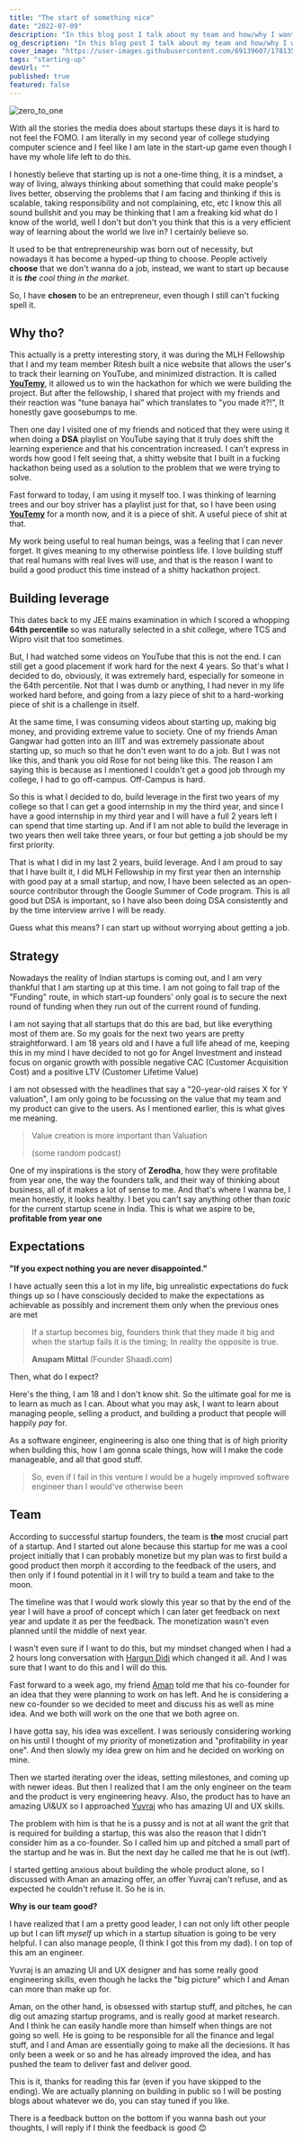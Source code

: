```yaml
---
title: "The start of something nice"
date: "2022-07-09"
description: "In this blog post I talk about my team and how/why I want to start up"
og_description: "In this blog post I talk about my team and how/why I want to start up"
cover_image: "https://user-images.githubusercontent.com/69139607/178135704-3f3a2f9b-0a22-4774-bbb3-f32a057cdaf6.png"
tags: "starting-up"
devUrl: ""
published: true
featured: false
---
```


![zero_to_one](https://user-images.githubusercontent.com/69139607/178135704-3f3a2f9b-0a22-4774-bbb3-f32a057cdaf6.png)

With all the stories the media does about startups these days it is hard to not feel the FOMO. I am literally in my second year of college studying computer science and I feel like I am late in the start-up game even though I have my whole life left to do this.

I honestly believe that starting up is not a one-time thing, it is a mindset, a way of living, always thinking about something that could make people's lives better, observing the problems that I am facing and thinking if this is scalable, taking responsibility and not complaining, etc, etc I know this all sound bullshit and you may be thinking that I am a freaking kid what do I know of the world, well I don't but don't you think that this is a very efficient way of learning about the world we live in? I certainly believe so.

It used to be that entrepreneurship was born out of necessity, but nowadays it has become a hyped-up thing to choose. People actively **choose** that we don't wanna do a job, instead, we want to start up because it is _**the** cool thing in the market_.

So, I have **chosen** to be an entrepreneur, even though I still can't fucking spell it.

## Why tho?

This actually is a pretty interesting story, it was during the MLH Fellowship that I and my team member Ritesh built a nice website that allows the user's to track their learning on YouTube, and minimized distraction. It is called [**YouTemy**](/projects/youtemy), it allowed us to win the hackathon for which we were building the project. But after the fellowship, I shared that project with my friends and their reaction was "tune banaya hai" which translates to "you made it?!", It honestly gave goosebumps to me.

Then one day I visited one of my friends and noticed that they were using it when doing a **DSA** playlist on YouTube saying that it truly does shift the learning experience and that his concentration increased. I can't express in words how good I felt seeing that, a shitty website that I built in a fucking hackathon being used as a solution to the problem that we were trying to solve.

Fast forward to today, I am using it myself too. I was thinking of learning trees and our boy striver has a playlist just for that, so I have been using [**YouTemy**](/projects/youtemy) for a month now, and it is a piece of shit. A useful piece of shit at that.

My work being useful to real human beings, was a feeling that I can never forget. It gives meaning to my otherwise pointless life. I love building stuff that real humans with real lives will use, and that is the reason I want to build a good product this time instead of a shitty hackathon project.

## Building leverage

This dates back to my JEE mains examination in which I scored a whopping **64th percentile** so was naturally selected in a shit college, where TCS and Wipro visit that too sometimes.

But, I had watched some videos on YouTube that this is not the end. I can still get a good placement if work hard for the next 4 years. So that's what I decided to do, obviously, it was extremely hard, especially for someone in the 64th percentile. Not that I was dumb or anything, I had never in my life worked hard before, and going from a lazy piece of shit to a hard-working piece of shit is a challenge in itself.

At the same time, I was consuming videos about starting up, making big money, and providing extreme value to society. One of my friends Aman Gangwar had gotten into an IIIT and was extremely passionate about starting up, so much so that he don't even want to do a job. But I was not like this, and thank you old Rose for not being like this. The reason I am saying this is because as I mentioned I couldn't get a good job through my college, I had to go off-campus. Off-Campus is hard.

So this is what I decided to do, build leverage in the first two years of my college so that I can get a good internship in my the third year, and since I have a good internship in my third year and I will have a full 2 years left I can spend that time starting up. And if I am not able to build the leverage in two years then well take three years, or four but getting a job should be my first priority.

That is what I did in my last 2 years, build leverage. And I am proud to say that I have built it, I did MLH Fellowship in my first year then an internship with good pay at a small startup, and now, I have been selected as an open-source contributor through the Google Summer of Code program. This is all good but DSA is important, so I have also been doing DSA consistently and by the time interview arrive I will be ready.

Guess what this means? I can start up without worrying about getting a job.

## Strategy

Nowadays the reality of Indian startups is coming out, and I am very thankful that I am starting up at this time. I am not going to fall trap of the "Funding" route, in which start-up founders' only goal is to secure the next round of funding when they run out of the current round of funding.

I am not saying that all startups that do this are bad, but like everything most of them are. So my goals for the next two years are pretty straightforward. I am 18 years old and I have a full life ahead of me, keeping this in my mind I have decided to not go for Angel Investment and instead focus on organic growth with possible negative CAC (Customer Acquisition Cost) and a positive LTV (Customer Lifetime Value)

I am not obsessed with the headlines that say a "20-year-old raises X for Y valuation", I am only going to be focussing on the value that my team and my product can give to the users. As I mentioned earlier, this is what gives me meaning.

> Value creation is more important than Valuation
>
> (some random podcast)

One of my inspirations is the story of **Zerodha**, how they were profitable from year one, the way the founders talk, and their way of thinking about business, all of it makes a lot of sense to me. And that's where I wanna be, I mean honestly, it looks healthy. I bet you can't say anything other than _toxic_ for the current startup scene in India. This is what we aspire to be, **profitable from year one**

## Expectations

**"If you expect nothing you are never disappointed."**

I have actually seen this a lot in my life, big unrealistic expectations do fuck things up so I have consciously decided to make the expectations as achievable as possibly and increment them only when the previous ones are met

> If a startup becomes big, founders think that they made it big and when the startup fails it is the timing;
> In reality the opposite is true.
>
> **Anupam Mittal** (Founder Shaadi.com)

Then, what do I expect?

Here's the thing, I am 18 and I don't know shit. So the ultimate goal for me is to learn as much as I can. About what you may ask, I want to learn about managing people, selling a product, and building a product that people will happily _pay_ for.

As a software engineer, engineering is also one thing that is of high priority when building this, how I am gonna scale things, how will I make the code manageable, and all that good stuff.

> So, even if I fail in this venture I would be a hugely improved software engineer than I would've otherwise been

## Team

According to successful startup founders, the team is **the** most crucial part of a startup. And I started out alone because this startup for me was a cool project initially that I can probably monetize but my plan was to first build a good product then morph it according to the feedback of the users, and then only if I found potential in it I will try to build a team and take to the moon.

The timeline was that I would work slowly this year so that by the end of the year I will have a proof of concept which I can later get feedback on next year and update it as per the feedback. The monetization wasn't even planned until the middle of next year.

I wasn't even sure if I want to do this, but my mindset changed when I had a 2 hours long conversation with [Hargun Didi](https://www.linkedin.com/in/hkaur008/) which changed it all. And I was sure that I want to do this and I will do this.

Fast forward to a week ago, my friend [Aman](https://www.linkedin.com/in/iamangangwar/) told me that his co-founder for an idea that they were planning to work on has left. And he is considering a new co-founder so we decided to meet and discuss his as well as mine idea. And we both will work on the one that we both agree on.

I have gotta say, his idea was excellent. I was seriously considering working on his until I thought of my priority of monetization and "profitability in year one". And then slowly my idea grew on him and he decided on working on mine.

Then we started iterating over the ideas, setting milestones, and coming up with newer ideas. But then I realized that I am the only engineer on the team and the product is very engineering heavy. Also, the product has to have an amazing UI&UX so I approached [Yuvraj](https://curiousyuvi.github.io/) who has amazing UI and UX skills.

The problem with him is that he is a pussy and is not at all want the grit that is required for building a startup, this was also the reason that I didn't consider him as a co-founder. So I called him up and pitched a small part of the startup and he was in. But the next day he called me that he is out (wtf).

I started getting anxious about building the whole product alone, so I discussed with Aman an amazing offer, an offer Yuvraj can't refuse, and as expected he couldn't refuse it. So he is in.

**Why is our team good?**

I have realized that I am a pretty good leader, I can not only lift other people up but I can lift _myself_ up which in a startup situation is going to be very helpful. I can also manage people, (I think I got this from my dad). I on top of this am an engineer.

Yuvraj is an amazing UI and UX designer and has some really good engineering skills, even though he lacks the "big picture" which I and Aman can more than make up for.

Aman, on the other hand, is obsessed with startup stuff, and pitches, he can dig out amazing startup programs, and is really good at market research. And I think he can easily handle more than himself when things are not going so well. He is going to be responsible for all the finance and legal stuff, and I and Aman are essentially going to make all the deciesions. It has only been a week or so and he has already improved the idea, and has pushed the team to deliver fast and deliver good.

This is it, thanks for reading this far (even if you have skipped to the ending). We are actually planning on building in public so I will be posting blogs about whatever we do, you can stay tuned if you like.

There is a feedback button on the bottom if you wanna bash out your thoughts, I will reply if I think the feedback is good 😊

